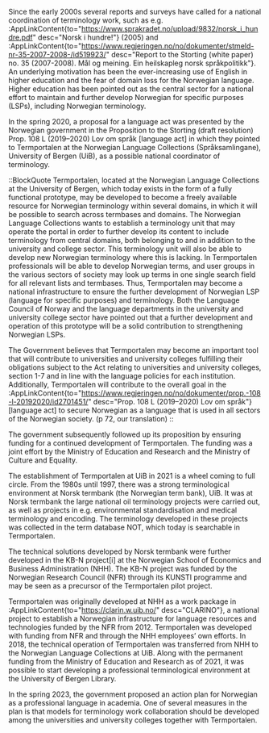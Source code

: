 Since the early 2000s several reports and surveys have called for a
national coordination of terminology work, such as e.g.
:AppLinkContent{to="https://www.sprakradet.no/upload/9832/norsk_i_hundre.pdf"
desc="Norsk i hundre!"} (2005) and :AppLinkContent{to="https://www.regjeringen.no/no/dokumenter/stmeld-nr-35-2007-2008-/id519923/"
desc="Report to the Storting (white paper) no. 35 (2007-2008). Mål og
meining. Ein heilskapleg norsk språkpolitikk"}. An underlying
motivation has been the ever-increasing use of English in higher
education and the fear of domain loss for the Norwegian language.
Higher education has been pointed out as the central sector for a
national effort to maintain and further develop Norwegian for specific
purposes (LSPs), including Norwegian terminology.

In the spring 2020, a proposal for a language act was presented by the
Norwegian government in the Proposition to the Storting (draft
resolution) Prop. 108 L (2019–2020) Lov om språk [language act] in
which they pointed to Termportalen at the Norwegian Language
Collections (Språksamlingane), University of Bergen (UiB), as a
possible national coordinator of terminology.

::BlockQuote
Termportalen, located at the Norwegian Language Collections at the
University of Bergen, which today exists in the form of a fully
functional prototype, may be developed to become a freely available
resource for Norwegian terminology within several domains, in which it
will be possible to search across termbases and domains. The Norwegian
Language Collections wants to establish a terminology unit that may
operate the portal in order to further develop its content to include
terminology from central domains, both belonging to and in addition to
the university and college sector. This terminology unit will also be
able to develop new Norwegian terminology where this is lacking. In
Termportalen professionals will be able to develop Norwegian terms,
and user groups in the various sectors of society may look up terms in
one single search field for all relevant lists and termbases. Thus,
Termportalen may become a national infrastructure to ensure the
further development of Norwegian LSP (language for specific purposes)
and terminology. Both the Language Council of Norway and the language
departments in the university and university college sector have
pointed out that a further development and operation of this prototype
will be a solid contribution to strengthening Norwegian LSPs.

The Government believes that Termportalen may become an important tool
that will contribute to universities and university colleges
fulfilling their obligations subject to the Act relating to
universities and university colleges, section 1-7 and in line with the
language policies for each institution. Additionally, Termportalen
will contribute to the overall goal in the :AppLinkContent{to="https://www.regjeringen.no/no/dokumenter/prop.-108-l-20192020/id2701451/"
desc="Prop. 108 L (2019–2020) Lov om språk"} [language act] to secure
Norwegian as a language that is used in all sectors of the Norwegian
society. (p 72, our translation)
::

The government subsequently followed up its proposition by ensuring
funding for a continued development of Termportalen. The funding was a
joint effort by the Ministry of Education and Research and the
Ministry of Culture and Equality.

The establishment of Termportalen at UiB in 2021 is a wheel coming to
full circle. From the 1980s until 1997, there was a strong
terminological environment at Norsk termbank (the Norwegian term
bank), UiB. It was at Norsk termbank the large national oil
terminology projects were carried out, as well as projects in e.g.
environmental standardisation and medical terminology and encoding.
The terminology developed in these projects was collected in the term
database NOT, which today is searchable in Termportalen.

The technical solutions developed by Norsk termbank were further
developed in the KB-N project[i] at the Norwegian School of Economics
and Business Administration (NHH). The KB-N project was funded by the
Norwegian Research Council (NFR) through its KUNSTI programme and may
be seen as a precursor of the Termportalen pilot project.

Termportalen was originally developed at NHH as a work package in
:AppLinkContent{to="https://clarin.w.uib.no/" desc="CLARINO"}, a
national project to establish a Norwegian infrastructure for language
resources and technologies funded by the NFR from 2012. Termportalen
was developed with funding from NFR and through the NHH employees’ own
efforts. In 2018, the technical operation of Termportalen was
transferred from NHH to the Norwegian Language Collections at UiB.
Along with the permanent funding from the Ministry of Education and
Research as of 2021, it was possible to start developing a
professional terminological environment at the University of Bergen
Library.

In the spring 2023, the government proposed an action plan for
Norwegian as a professional language in academia. One of several
measures in the plan is that models for terminology work collaboration
should be developed among the universities and university colleges
together with Termportalen.
